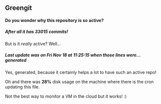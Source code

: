 ## Greengit

#### Do you wonder why this repository is so active?

##### After all it has 33015 commits!

But is it *really* active? Well...

##### Last update was on Fri Nov 18 at 11:25:15 when those lines were... generated

Yes, generated, because it certainly helps a lot to have such an active repo!

Oh and there was **28%** disk usage on the machine
where there is the cron updating this file.

Not the best way to monitor a VM in the cloud but it works! :)
